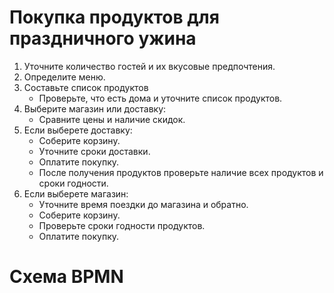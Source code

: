 # Покупка продуктов для праздничного ужина

1. Уточните количество гостей и их вкусовые предпочтения.
2. Определите меню.
3. Составьте список продуктов
   - Проверьте, что есть дома и уточните список продуктов.
4. Выберите магазин или доставку:
   - Сравните цены и наличие скидок.
5. Если выберете доставку:
   - Соберите корзину.
   - Уточните сроки доставки.
   - Оплатите покупку.
   - После получения продуктов проверьте наличие всех продуктов и сроки годности.
6. Если выберете магазин:
   - Уточните время поездки до магазина и обратно.
   - Соберите корзину.
   - Проверьте сроки годности продуктов.
   - Оплатите покупку.

# Схема BPMN
